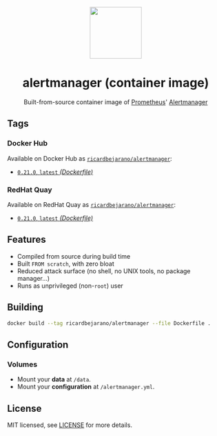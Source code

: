 <p align="center"><img src="https://emojipedia-us.s3.dualstack.us-west-1.amazonaws.com/thumbs/320/apple/198/police-cars-revolving-light_1f6a8.png" width="120px"></p>
<h1 align="center">alertmanager (container image)</h1>
<p align="center">Built-from-source container image of <a href="https://prometheus.io/">Prometheus</a>' <a href="https://github.com/prometheus/alertmanager">Alertmanager</a></p>


## Tags

### Docker Hub

Available on Docker Hub as [`ricardbejarano/alertmanager`](https://hub.docker.com/r/ricardbejarano/alertmanager):

- [`0.21.0`, `latest` *(Dockerfile)*](Dockerfile)

### RedHat Quay

Available on RedHat Quay as [`ricardbejarano/alertmanager`](https://quay.io/repository/ricardbejarano/alertmanager):

- [`0.21.0`, `latest` *(Dockerfile)*](Dockerfile)


## Features

* Compiled from source during build time
* Built `FROM scratch`, with zero bloat
* Reduced attack surface (no shell, no UNIX tools, no package manager...)
* Runs as unprivileged (non-`root`) user


## Building

```bash
docker build --tag ricardbejarano/alertmanager --file Dockerfile .
```


## Configuration

### Volumes

- Mount your **data** at `/data`.
- Mount your **configuration** at `/alertmanager.yml`.


## License

MIT licensed, see [LICENSE](LICENSE) for more details.
